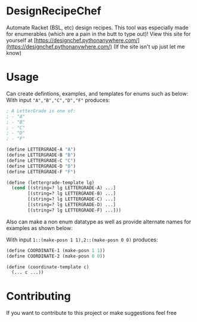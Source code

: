 # DesignRecipeChef
Automate Racket (BSL, etc) design recipes. This tool was especially made for enumerables (which are a pain in the butt to type out)! 
View this site for yourself at [https://designchef.pythonanywhere.com/](https://designchef.pythonanywhere.com/) (If the site isn't up
just let me know)


# Usage

Can create defintions, examples, and templates for enums such as below:
With input `"A","B","C","D","F"` produces:

```lisp
; A LetterGrade is one of: 
; - "A" 
; - "B" 
; - "C" 
; - "D" 
; - "F" 

(define LETTERGRADE-A "A")
(define LETTERGRADE-B "B")
(define LETTERGRADE-C "C")
(define LETTERGRADE-D "D")
(define LETTERGRADE-F "F")

(define (lettergrade-template lg)
  (cond [(string=? lg LETTERGRADE-A) ...]
        [(string=? lg LETTERGRADE-B) ...]
        [(string=? lg LETTERGRADE-C) ...]
        [(string=? lg LETTERGRADE-D) ...]
        [(string=? lg LETTERGRADE-F) ...]))
```

Also can make a non enum datatype as well as provide alternate names for examples as shown below:

With input `1::(make-posn 1 1),2::(make-posn 0 0)` produces:
```lisp
(define COORDINATE-1 (make-posn 1 1))
(define COORDINATE-2 (make-posn 0 0))

(define (coordinate-template c)
  (... c ...))
```

# Contributing
If you want to contribute to this project or make suggestions feel free


